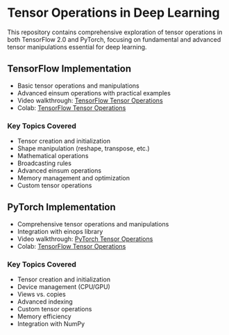 # Tensor Operations in Deep Learning

This repository contains comprehensive exploration of tensor operations in both TensorFlow 2.0 and PyTorch, focusing on fundamental and advanced tensor manipulations essential for deep learning.

## TensorFlow Implementation

- Basic tensor operations and manipulations
- Advanced einsum operations with practical examples
- Video walkthrough: [TensorFlow Tensor Operations](https://youtu.be/tensorflow-tensor-walkthrough)
- Colab: [TensorFlow Tensor Operations](https://youtu.be/tensorflow-tensor-walkthrough)

### Key Topics Covered

- Tensor creation and initialization
- Shape manipulation (reshape, transpose, etc.)
- Mathematical operations
- Broadcasting rules
- Advanced einsum operations
- Memory management and optimization
- Custom tensor operations

## PyTorch Implementation

- Comprehensive tensor operations and manipulations
- Integration with einops library
- Video walkthrough: [PyTorch Tensor Operations](https://youtu.be/pytorch-tensor-walkthrough)
- Colab: [TensorFlow Tensor Operations](https://youtu.be/tensorflow-tensor-walkthrough)

### Key Topics Covered

- Tensor creation and initialization
- Device management (CPU/GPU)
- Views vs. copies
- Advanced indexing
- Custom tensor operations
- Memory efficiency
- Integration with NumPy

